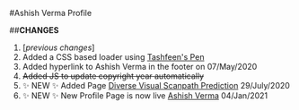 #Ashish Verma Profile

##**CHANGES**

1. [_previous changes_]
2. Added a CSS based loader using [Tashfeen's Pen](https://codepen.io/tashfene/pen/raEqrJ)
3. Added hyperlink to Ashish Verma in the footer on 07/May/2020
4. ~~Added JS to update copyright year automatically~~
5. :sparkles: NEW :sparkles: Added Page [Diverse Visual Scanpath Prediction](https://ashishverma03.github.io/Diverse-scanpath) 29/July/2020
6. :sparkles: NEW :sparkles: New Profile Page is now live [Ashish Verma](https://ashishverma03.github.io/) 04/Jan/2021

